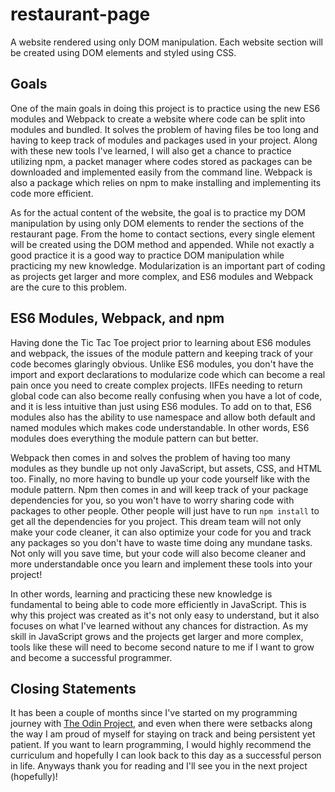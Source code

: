 # restaurant-page
A website rendered using only DOM manipulation. Each website section will be created using DOM elements and styled using CSS.

## Goals
One of the main goals in doing this project is to practice using the new ES6 modules and Webpack to create a website where code can be split into modules and bundled. It solves the problem of having files be too long and having to keep track of modules and packages used in your project. Along with these new tools I've learned, I will also get a chance to practice utilizing npm, a packet manager where codes stored as packages can be downloaded and implemented easily from the command line. Webpack is also a package which relies on npm to make installing and implementing its code more efficient. 

As for the actual content of the website, the goal is to practice my DOM manipulation by using only DOM elements to render the sections of the restaurant page. From the home to contact sections, every single element will be created using the DOM method and appended. While not exactly a good practice it is a good way to practice DOM manipulation while practicing my new knowledge. Modularization is an important part of coding as projects get larger and more complex, and ES6 modules and Webpack are the cure to this problem.

## ES6 Modules, Webpack, and npm
Having done the Tic Tac Toe project prior to learning about ES6 modules and webpack, the issues of the module pattern and keeping track of your code becomes glaringly obvious. Unlike ES6 modules, you don't have the import and export declarations to modularize code which can become a real pain once you need to create complex projects. IIFEs needing to return global code can also become really confusing when you have a lot of code, and it is less intuitive than just using ES6 modules. To add on to that, ES6 modules also has the ability to use namespace and allow both default and named modules which makes code understandable. In other words, ES6 modules does everything the module pattern can but better.

Webpack then comes in and solves the problem of having too many modules as they bundle up not only JavaScript, but assets, CSS, and HTML too. Finally, no more having to bundle up your code yourself like with the module pattern. Npm then comes in and  will keep track of your package dependencies for you, so you won't have to worry sharing code with packages to other people. Other people will just have to run `npm install` to get all the dependencies for you project. This dream team will not only make your code cleaner, it can also optimize your code for you and track any packages so you don't have to waste time doing any mundane tasks. Not only will you save time, but your code will also become cleaner and more understandable once you learn and implement these tools into your project!

In other words, learning and practicing these new knowledge is fundamental to being able to code more efficiently in JavaScript. This is why this project was created as it's not only easy to understand, but it also focuses on what I've learned without any chances for distraction. As my skill in JavaScript grows and the projects get larger and more complex, tools like these will need to become second nature to me if I want to grow and become a successful programmer.

## Closing Statements

It has been a couple of months since I've started on my programming journey with [The Odin Project](https://www.theodinproject.com), and even when there were setbacks along the way I am proud of myself for staying on track and being persistent yet patient. If you want to learn programming, I would highly recommend the curriculum and hopefully I can look back to this day as a successful person in life. Anyways thank you for reading and I'll see you in the next project (hopefully)!
